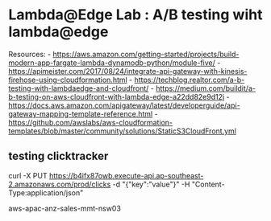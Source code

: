 # Lambda@Edge Lab : A/B testing wiht lambda@edge

Resources: 
    -   https://aws.amazon.com/getting-started/projects/build-modern-app-fargate-lambda-dynamodb-python/module-five/
    -   https://apimeister.com/2017/08/24/integrate-api-gateway-with-kinesis-firehose-using-cloudformation.html
    -   https://techblog.realtor.com/a-b-testing-with-lambdaedge-and-cloudfront/
    -   https://medium.com/buildit/a-b-testing-on-aws-cloudfront-with-lambda-edge-a22dd82e9d12j
    -   https://docs.aws.amazon.com/apigateway/latest/developerguide/api-gateway-mapping-template-reference.html
    -   https://github.com/awslabs/aws-cloudformation-templates/blob/master/community/solutions/StaticS3CloudFront.yml
    


## testing clicktracker

curl -X PUT https://b4ifx87owb.execute-api.ap-southeast-2.amazonaws.com/prod/clicks -d "{\"key\":\"value\"}" -H "Content-Type:application/json"

aws-apac-anz-sales-mmt-nsw03